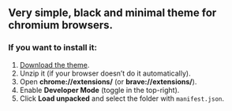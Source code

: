 ## Very simple, black and minimal theme for chromium browsers.

### If you want to install it:

1. [Download the theme](https://github.com/okkonie/black-chrome/releases).
2. Unzip it (if your browser doesn’t do it automatically).
3. Open **chrome://extensions/** (or **brave://extensions/**).
4. Enable **Developer Mode** (toggle in the top-right).
5. Click **Load unpacked** and select the folder with `manifest.json`.
